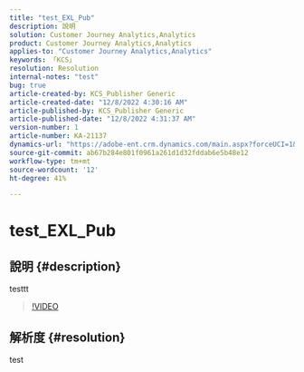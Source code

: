 ```yaml
---
title: "test_EXL_Pub"
description: 說明
solution: Customer Journey Analytics,Analytics
product: Customer Journey Analytics,Analytics
applies-to: "Customer Journey Analytics,Analytics"
keywords: 「KCS」
resolution: Resolution
internal-notes: "test"
bug: true
article-created-by: KCS_Publisher Generic
article-created-date: "12/8/2022 4:30:16 AM"
article-published-by: KCS_Publisher Generic
article-published-date: "12/8/2022 4:31:37 AM"
version-number: 1
article-number: KA-21137
dynamics-url: "https://adobe-ent.crm.dynamics.com/main.aspx?forceUCI=1&pagetype=entityrecord&etn=knowledgearticle&id=3396c301-b176-ed11-81aa-6045bd006c82"
source-git-commit: ab67b284e801f0961a261d1d32fddab6e5b48e12
workflow-type: tm+mt
source-wordcount: '12'
ht-degree: 41%

---
```


# test_EXL_Pub

## 說明 {#description}

testtt

>[!VIDEO](https://video.tv.adobe.com/v/18696?quality=9&amp;learn=on)




## 解析度 {#resolution}


test
